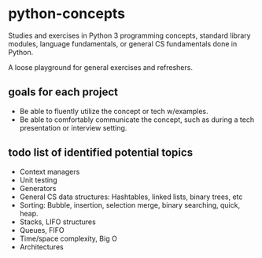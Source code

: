 python-concepts
===============
Studies and exercises in Python 3 programming concepts, standard library
modules, language fundamentals, or general CS fundamentals done in Python.

A loose playground for general exercises and refreshers.


goals for each project
----------------------
- Be able to fluently utilize the concept or tech w/examples.
- Be able to comfortably communicate the concept, such as during a tech presentation or interview setting.


todo list of identified potential topics
----------------------------------------
- Context managers
- Unit testing
- Generators
- General CS data structures: Hashtables, linked lists, binary trees, etc
- Sorting: Bubble, insertion, selection merge, binary searching, quick, heap.
- Stacks, LIFO structures
- Queues, FIFO
- Time/space complexity, Big O
- Architectures
